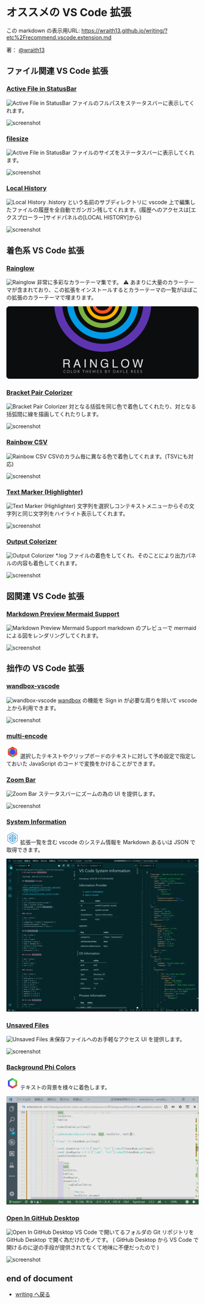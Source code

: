 # オススメの VS Code 拡張

<!--[NOWRITING]-->
<link rel="canonical" href="https://wraith13.github.io/writing/?etc%2Frecommend.vscode.extension.md" />
この markdown の表示用URL: <a rel="canonical" href="https://wraith13.github.io/writing/?etc%2Frecommend.vscode.extension.md">https://wraith13.github.io/writing/?etc%2Frecommend.vscode.extension.md</a>
<!--[/NOWRITING]-->

著： [@wraith13](../wraith13.md)

<!--[REVEAL-THEME] BLACK -->
<!--[REVEAL-TRANSITION] CONCAVE -->
<!--[REMARK-CONFIG]
{
    "ratio": "16:9"
}
-->
<!--[REMARK]-->
<!--[WRTING-CONFING]
{
    "theme":
    [
        "@theme/chocolate.css",
        "@animation/fade.css"
    ]
}
-->
<!--[/REMARK]-->

<!--[WRITING/]<span style="font-size:0.7em;width:450px;white-space:pre;">[markdown](?markdown) | [remark](?remark) | [reveal](?reveal)</span>-->

<!--[NOWRITING/]## コード関連 VS Code 拡張-->

<!--[NOWRITING/]
こちらの拡張は vscode 本体に同様の機能が組み込まれた為、公開が中止されました。
### [Code Outline](https://marketplace.visualstudio.com/items?itemName=patrys.vscode-code-outline)

<img alt="Code Outline" src="https://patrys.gallerycdn.vsassets.io/extensions/patrys/vscode-code-outline/0.2.1/1526483150893/Microsoft.VisualStudio.Services.Icons.Default" style="width:32px;height:32px;border-style:none;background:none;box-shadow:none;"> コードのアウトラインをサイドパネルに表示してくれます。

<blockquote class="twitter-tweet" data-lang="ja"><p lang="ja" dir="ltr">お！ vscode さん、拡張でこれができるようになってたんか！ <a href="https://t.co/If0wabvJHS">pic.twitter.com/If0wabvJHS</a></p>&mdash; 👻 道化師 (@wraith13) <a href="https://twitter.com/wraith13/status/1001347414572154880?ref_src=twsrc%5Etfw">2018年5月29日</a></blockquote>
-->

<!--[NOWRITING/]
こちらの拡張は vscode 本体に同様の機能が組み込まれました。
### [Scope Bar](https://marketplace.visualstudio.com/items?itemName=amos402.scope-bar)

<img alt="Scope Bar" src="https://raw.githubusercontent.com/amos402/vscode-scope-bar/master/images/icon.png" style="width:32px;height:32px;border-style:none;background:none;box-shadow:none;"> コード上のスコープをステータスバーに表示してくれます。加えて、スコープベースのジャンプ機能を提供してくれます。

![screenshot](https://raw.githubusercontent.com/amos402/vscode-scope-bar/master/images/feature-1.jpg)
-->

## ファイル関連 VS Code 拡張

### [Active File in StatusBar](https://marketplace.visualstudio.com/items?itemName=RoscoP.ActiveFileInStatusBar)

<img alt="Active File in StatusBar" src="https://raw.githubusercontent.com/RoscoP/ActiveFileInStatusBar/master/media/icon.png" style="width:32px;height:32px;border-style:none;background:none;box-shadow:none;"> ファイルのフルパスをステータスバーに表示してくれます。

![screenshot](https://raw.githubusercontent.com/RoscoP/ActiveFileInStatusBar/master/media/ActiveFileInStatusBar.gif)

### [filesize](https://marketplace.visualstudio.com/items?itemName=mkxml.vscode-filesize)

<img alt="Active File in StatusBar" src="https://raw.githubusercontent.com/mkxml/vscode-filesize/master/icon.png" style="width:32px;height:32px;border-style:none;background:none;box-shadow:none;"> ファイルのサイズをステータスバーに表示してくれます。

![screenshot](https://camo.githubusercontent.com/77266295520c09b0860e7f504d4e532253251922/68747470733a2f2f636c6475702e636f6d2f5f5935324f2d55666b4b2e6a7067)

### [Local History](https://marketplace.visualstudio.com/items?itemName=xyz.local-history)

<img alt="Local History" src="https://raw.githubusercontent.com/zabel-xyz/local-history/master/images/local-history.png" style="width:32px;height:32px;border-style:none;background:none;box-shadow:none;"> .history という名前のサブディレクトリに vscode 上で編集したファイルの履歴を全自動でガンガン残してくれます。(履歴へのアクセスは[エクスプローラー]サイドパネルの[LOCAL HISTORY]から)

![screenshot](https://raw.githubusercontent.com/zabel-xyz/local-history/master/images/Tree.png)

## 着色系 VS Code 拡張

### [Rainglow](https://marketplace.visualstudio.com/items?itemName=daylerees.rainglow)

<img alt="Rainglow" src="https://raw.githubusercontent.com/rainglow/vscode/master/icon.png" style="width:32px;height:32px;border-style:none;background:none;box-shadow:none;"> 非常に多彩なカラーテーマ集です。 ⚠ あまりに大量のカラーテーマが含まれており、この拡張をインストールするとカラーテーマの一覧がほぼこの拡張のカラーテーマで埋まります。

![logo](https://raw.githubusercontent.com/rainglow/examples/master/artwork/header.png)

### [Bracket Pair Colorizer](https://marketplace.visualstudio.com/items?itemName=CoenraadS.bracket-pair-colorizer)

<img alt="Bracket Pair Colorizer" src="https://raw.githubusercontent.com/CoenraadS/BracketPair/master/images/icon.png" style="width:32px;height:32px;border-style:none;background:none;box-shadow:none;"> 対となる括弧を同じ色で着色してくれたり、対となる括弧間に線を描画してくれたりします。

![screenshot](https://raw.githubusercontent.com/CoenraadS/BracketPair/master/images/example.png)

<!--[NOWRITING/]
類似した拡張 Background Phi Colors を自作した為、そちらを推奨します。
### [indent-rainbow](https://marketplace.visualstudio.com/items?itemName=oderwat.indent-rainbow)

<img alt="indent-rainbow" src="https://raw.githubusercontent.com/oderwat/vscode-indent-rainbow/master/assets/icon.png" style="width:32px;height:32px;border-style:none;background:none;box-shadow:none;"> インデントの深さ別に着色してくれます。

![screenshot](https://raw.githubusercontent.com/oderwat/vscode-indent-rainbow/master/assets/example.png)
-->

### [Rainbow CSV](https://marketplace.visualstudio.com/items?itemName=mechatroner.rainbow-csv)

<img alt="Rainbow CSV" src="https://raw.githubusercontent.com/mechatroner/vscode_rainbow_csv/master/rainbow_csv_logo.png" style="width:32px;height:32px;border-style:none;background:none;box-shadow:none;"> CSVのカラム毎に異なる色で着色してくれます。(TSVにも対応)

![screenshot](https://camo.githubusercontent.com/8bb57314d174a3471dcadbedb9c16dd4a30b0f1a/68747470733a2f2f692e696d6775722e636f6d2f5052464b56494e2e706e67)

### [Text Marker (Highlighter)](https://marketplace.visualstudio.com/items?itemName=ryu1kn.text-marker)

<img alt="Text Marker (Highlighter)" src="https://raw.githubusercontent.com/ryu1kn/vscode-text-marker/master/images/text-marker.png" style="width:32px;height:32px;border-style:none;background:none;box-shadow:none;"> 文字列を選択しコンテキストメニューからその文字列と同じ文字列をハイライト表示してくれます。

![screenshot](https://raw.githubusercontent.com/ryu1kn/vscode-text-marker/master/images/animations/public.gif)

### [Output Colorizer](https://marketplace.visualstudio.com/items?itemName=IBM.output-colorizer)

<img alt="Output Colorizer" src="https://raw.githubusercontent.com/IBM-Cloud/vscode-log-output-colorizer/master/github-assets/icon.png" style="width:32px;height:32px;border-style:none;background:none;box-shadow:none;"> *.log ファイルの着色をしてくれ、そのことにより出力パネルの内容も着色してくれます。

![screenshot](https://raw.githubusercontent.com/IBM-Bluemix/vscode-log-output-colorizer/master/github-assets/screenshot-1.jpg)

## 図関連 VS Code 拡張

### [Markdown Preview Mermaid Support](https://marketplace.visualstudio.com/items?itemName=bierner.markdown-mermaid)

<img alt="Markdown Preview Mermaid Support" src="https://raw.githubusercontent.com/mjbvz/vscode-markdown-mermaid/master/resources/logo.png" style="width:32px;height:32px;border-style:none;background:none;box-shadow:none;"> markdown のプレビューで mermaid による図をレンダリングしてくれます。

![screenshot](https://github.com/mjbvz/vscode-markdown-mermaid/raw/master/docs/example.png)

## 拙作の VS Code 拡張

### [wandbox-vscode](https://marketplace.visualstudio.com/items?itemName=wraith13.wandbox-vscode)

<img alt="wandbox-vscode" src="https://raw.githubusercontent.com/wraith13/wandbox-vscode/master/images/wandhex.128.png" style="width:32px;height:32px;border-style:none;background:none;box-shadow:none;"> [wandbox](https://wandbox.org/) の機能を Sign in が必要な周りを除いて vscode 上から利用できます。

![screenshot](https://wraith13.github.io/wandbox-vscode/screenshots/languages.png)

### [multi-encode](https://marketplace.visualstudio.com/items?itemName=wraith13.multi-encode)

<img alt="multi-encode" src="https://raw.githubusercontent.com/wraith13/multi-encode/master/images/multi-encode.128.png" style="width:32px;height:32px;border-style:none;background:none;box-shadow:none;"> 選択したテキストやクリップボードのテキストに対して予め設定で指定しておいた JavaScript のコードで変換をかけることができます。

### [Zoom Bar](https://marketplace.visualstudio.com/items?itemName=wraith13.zoombar-vscode)

<img alt="Zoom Bar" src="https://raw.githubusercontent.com/wraith13/zoombar-vscode/master/images/zoomhex.128.png" style="width:32px;height:32px;border-style:none;background:none;box-shadow:none;"> ステータスバーにズームの為の UI を提供します。

![screenshot](https://raw.githubusercontent.com/wraith13/zoombar-vscode/master/images/how-to-use.png)

### [System Information](https://marketplace.visualstudio.com/items?itemName=wraith13.sysinfo-vscode)

<img alt="System Information" src="https://raw.githubusercontent.com/wraith13/sysinfo-vscode/master/images/infohex.128.png" style="width:32px;height:32px;border-style:none;background:none;box-shadow:none;"> 拡張一覧を含む vscode のシステム情報を Markdown あるいは JSON で取得できます。

![screenshot](https://raw.githubusercontent.com/wraith13/sysinfo-vscode/master/images/screenshot.png)

### [Unsaved Files](https://marketplace.visualstudio.com/items?itemName=wraith13.unsaved-files-vscode)

<img alt="Unsaved Files" src="https://raw.githubusercontent.com/wraith13/unsaved-files-vscode/master/images/unsavedhex.128.png" style="width:32px;height:32px;border-style:none;background:none;box-shadow:none;"> 未保存ファイルへのお手軽なアクセス UI を提供します。

![screenshot](https://raw.githubusercontent.com/wraith13/unsaved-files-vscode/master/images/screenshot.png)

### [Background Phi Colors](https://marketplace.visualstudio.com/items?itemName=wraith13.background-phi-colors)

<img alt="Background Phi Colors" src="https://raw.githubusercontent.com/wraith13/background-phi-colors-vscode/master/images/phihex.128.png" style="width:32px;height:32px;border-style:none;background:none;box-shadow:none;"> テキストの背景を様々に着色します。

![screenshot](https://github.com/wraith13/background-phi-colors-vscode/raw/master/images/screenshot/demo.gif)

### [Open In GitHub Desktop](https://marketplace.visualstudio.com/items?itemName=wraith13.open-in-github-desktop)

<img alt="Open In GitHub Desktop" src="https://raw.githubusercontent.com/wraith13/open-in-github-desktop-vscode/master/images/open-in-github-desktop.128.png" style="width:32px;height:32px;border-style:none;background:none;box-shadow:none;"> VS Code で開いてるフォルダの Git リポジトリを GitHub Desktop で開く為だけのモノです。 ( GitHub Desktop から VS Code で開けるのに逆の手段が提供されてなくて地味に不便だったので )

![screenshot](https://raw.githubusercontent.com/wraith13/open-in-github-desktop-vscode/master/images/screenshot.png)

## end of document

- [writing へ戻る](../index.md)
